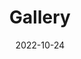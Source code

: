 ---
title: Gallery
date: 2022-10-24

type: landing

sections:
  - block: markdown
    content:
      title: Gallery
      # text: |
      #   <div class="gallery-grid">
      #     <div class="gallery-item">
      #       <img src="../media/welcome.jpg" alt="Gallery image 1">
      #     </div>
      #     <div class="gallery-item">
      #       <img src="../media/coders.jpg" alt="Gallery image 2">
      #     </div>
      #     <div class="gallery-item">
      #       <img src="../media/contact.jpg" alt="Gallery image 3">
      #     </div>
      #     <!-- Add more gallery items here -->
      #   </div>

      #   <style>
      #   .gallery-grid {
      #     display: grid;
      #     grid-template-columns: repeat(3, 1fr);
      #     gap: 20px;
      #     max-width: 1200px;
      #     margin: 40px auto;
      #     padding: 0 20px;
      #   }

      #   .gallery-item {
      #     position: relative;
      #     overflow: hidden;
      #     aspect-ratio: 1 / 1;
      #     border-radius: 8px;
      #     cursor: pointer;
      #   }

      #   .gallery-item img {
      #     width: 100%;
      #     height: 100%;
      #     object-fit: cover;
      #     transition: transform 0.3s ease;
      #   }

      #   .gallery-item:hover img {
      #     transform: scale(1.1);
      #   }

      #   /* Tablet view - 2 columns */
      #   @media (max-width: 768px) {
      #     .gallery-grid {
      #       grid-template-columns: repeat(2, 1fr);
      #       gap: 15px;
      #     }
      #   }

      #   /* Mobile view - 1 column */
      #   @media (max-width: 480px) {
      #     .gallery-grid {
      #       grid-template-columns: 1fr;
      #       gap: 15px;
      #     }
      #   }
      #   </style>
      text: |
        <div style="text-align: center; font-size: 1.2rem; padding: 10px 0 40px 0; color: #666;"> Watch this space for some behind the scenes of Leong Research Group in action! </div>
    design:
      columns: '1'
---